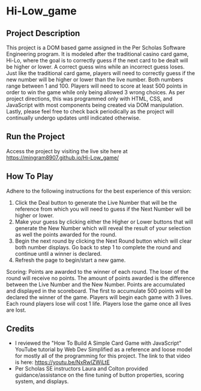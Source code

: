 # Hi-Low_game

## Project Description
This project is a DOM based game assigned in the Per Scholas Software Engineering program. It is modeled after the traditional casino card game, Hi-Lo, where the goal is to correctly guess if the next card to be dealt will be higher or lower. A correct guess wins while an incorrect guess loses. Just like the traditional card game, players will need to correctly guess if the new number will be higher or lower than the live number. Both numbers range between 1 and 100. Players will need to score at least 500 points in order to win the game while only being allowed 3 wrong choices. As per project directions, this was programmed only with HTML, CSS, and JavaScript with most components being created via DOM manipulation. Lastly, please feel free to check back periodically as the project will continually undergo updates until indicated otherwise.

## Run the Project
Access the project by visiting the live site here at https://mingram8907.github.io/Hi-Low_game/

## How To Play
Adhere to the following instructions for the best experience of this version:
1. Click the Deal button to generate the Live Number that will be the reference from which you will need to guess if the Next Number will be higher or lower.
2. Make your guess by clicking either the Higher or Lower buttons that will generate the New Number which will reveal the result of your selection as well the points awarded for the round.
3. Begin the next round by clicking the Next Round button which will clear both number displays. Go back to step 1 to complete the round and continue until a winner is declared.
4. Refresh the page to begin/start a new game. 

Scoring: Points are awarded to the winner of each round. The loser of the round will receive no points. The amount of points awarded is the difference between the Live Number and the New Number. Points are accumulated and displayed in the scoreboard. The first to accumulate 500 points will be declared the winner of the game. Players will begin each game with 3 lives. Each round players lose will cost 1 life. Players lose the game once all lives are lost.

## Credits
- I reviewed the "How To Build A Simple Card Game with JavaScript" YouTube tutorial by Web Dev Simplified as a reference and loose model for mostly all of the programming for this project. The link to that video is here: https://youtu.be/NxRwIZWjLtE
- Per Scholas SE instructors Laura and Colton provided guidance/assistance on the fine tuning of button properties, scoring system, and displays. 

